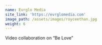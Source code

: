 ```yaml
---
name: Evrglo Media
site_link: 'https://evrglomedia.com'
image_path: /assets/images/royceethan.jpg
weight: 6
---
```



Video collaboration on “Be Love”